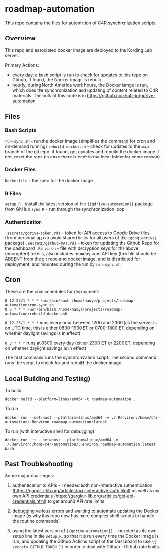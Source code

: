 # roadmap-automation

This repo contains the files for automation of C4R synchronization scripts.

## Overview

This repo and associated docker image are deployed to the Kording Lab server.

Primary Actions:

* every day, a bash script is run to check for updates to this repo on Github, if found, the Docker image is rebuilt
* hourly, during North America work hours, the Docker iamge is run, which does the synchronization and updating of content related to C4R materials. The bulk of this code is in https://github.com/c4r-io/gdrive-automation 

## Files

### Bash Scripts
`run-sync.sh` - run the docker image (simplifies the command for cron and on-demand running)
`rebuild-docker.sh` - check for updates to the `main` branch of the git repo:
  if found, get updates and rebuild the docker image
  if not, reset the repo (in case there is cruft in the local folder for some reason)

### Docker Files
`Dockerfile` - the spec for the docker image

### R Files
`setup.R` - install the latest version of the `{{gdrive-automation}}` package from GitHub
`sync.R` - run through the synchronization loop

### Authentication
`.secrets/gdrive-token.rds` - token for API access to Google Drive files (from personal app to avoid shared limits for all users of the `{googledrive}` package)
`.secrets/github-PAT.rds` - token for updating the Github Repo for the dashboard
`.Renviron` - file with decryption keys for the above (encrypted) tokens, also includes monday.com API key (this file should be ABSENT from the git repo and docker image, and is distributed for deployment, and mounted during the run by `run-sync.sh`

## Cron

These are the cron schedules for deployment:
```
0 12-23/1 * * * /usr/bin/bash /home/haoye/projects/roadmap-automation/run-sync.sh
0 3 * * * /usr/bin/bash /home/haoye/projects/roadmap-automation/rebuild-docker.sh
```

`0 12-23/1 * * *` runs every hour between 1200 and 2300 (as the server is on UTC time, this is either 0800-1900 ET or 0700-1800 ET, depending on whether daylight savings is in effect)

`0 3 * * *` runs at 0300 every day (either 2300 ET or 2200 ET, depending on whether daylight savings is in effect)

The first command runs the synchronization script.
The second command runs the script to check for and rebuild the docker image.

## Local Building and Testing)

To build 
```
docker build --platform=linux/amd64 -t roadmap-automation .
```

To run
```
docker run --net=host --platform=linux/amd64 -v ./.Renviron:/home/c4r-automation/.Renviron roadmap-automation:latest
```

To run (with interactive shell for debugging)
```
docker run -it --net=host --platform=linux/amd64 -v ./.Renviron:/home/c4r-automation/.Renviron roadmap-automation:latest bash
```

## Past Troubleshooting

Some major challenges:
1. authentication to APIs - I needed both non-interactive authentication (https://gargle.r-lib.org/articles/non-interactive-auth.html) as well as my own API credentials (https://gargle.r-lib.org/articles/get-api-credentials.html) to get around API rate limits

2. debugging various errors and wanting to automate updating the Docker image (is why this repo now has more complex shell scripts to handle the routine commands)

3. using the latest version of `{{gdrive-automation}}` - included as its own setup line in the `setup.R`, so that it is run every time the Docker image is run, and updating the Github Actions script of the Dashboard to use `{{ secrets.GITHUB_TOKEN }}` in order to deal with Github - Github rate limits.

